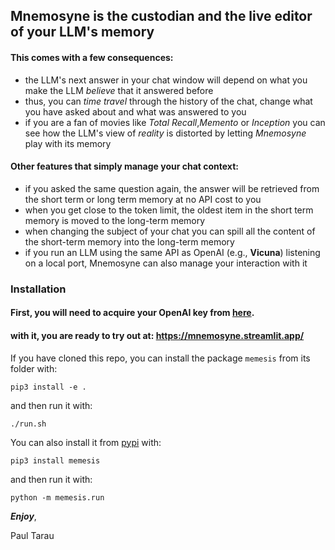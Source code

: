 ## Mnemosyne is the custodian and the live editor of your LLM's memory

#### This comes with a few consequences:

- the LLM's next answer in your chat window will depend on what you make the LLM *believe* that it answered before
- thus, you can *time travel* through the history of the chat, change what you have asked about and what was answered to
  you
- if you are a fan of movies like *Total Recall*,*Memento* or *Inception* you can see how the LLM's view of *reality* is
  distorted by letting *Mnemosyne* play with its memory

#### Other features that simply manage your chat context:

- if you asked the same question again, the answer will be retrieved from the short term or long term memory at no API
  cost to you
- when you get close to the token limit, the oldest item in the short term memory is moved to the long-term memory
- when changing the subject of your chat you can spill all the content of the short-term memory into the long-term
  memory
- if you run an LLM using the same API as OpenAI (e.g., **Vicuna**) listening on a local port, Mnemosyne can also manage
  your interaction with it

### Installation

#### First, you will need to acquire your OpenAI key from [here](https://openai.com/).

#### with it, you are ready to try out at: https://mnemosyne.streamlit.app/

If you have cloned this repo, you can install the package ```memesis``` from its folder with:

```
pip3 install -e .
```

and then run it with:

```
./run.sh
```

You can also install it from [pypi](https://pypi.org/search/?q=memesis) with:

```
pip3 install memesis
```

and then run it with:

```
python -m memesis.run
```

***Enjoy***,

Paul Tarau
